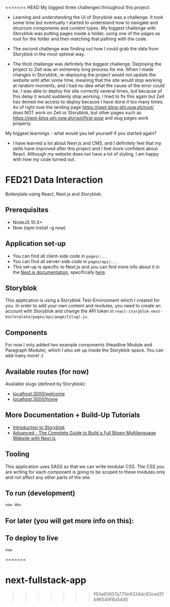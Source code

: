 <<<<<<< HEAD
My biggest three challenges throughout this project:
- Learning and understanding the UI of Storyblok was a challenge. It took some time but eventually I started to understand how to navigate and structure components and content types. My biggest challenge with Storyblok was putting pages inside a folder, using one of the pages as root for the folder and then matching that pathing with the code.

- The second challenge was finding out how I could grab the data from Storyblok in the most optimal way.

- The third challenge was definitely the biggest challenge. Deploying the project to Zeit was an extremely long process for me. When I made changes in Storyblok, re-deploying the project would not update the website until after some time, meaning that the site would stop working at random moments, and I had no idea what the cause of the error could be. I was able to deploy the site correctly several times, but because of this delay it would suddenly stop working. I tried to fix this again but Zeit has denied me access to deploy because I have done it too many times. As of right now the landing page https://next-blog-phi.now.sh/root/ does NOT work on Zeit or Storyblok, but other pages such as https://next-blog-phi.now.sh/root/first-post and slug pages work properly. 

My biggest learnings - what would you tell yourself if you started again?
- I have learned a lot about Next js and CMS, and I definitely feel that my skills have improved after this project and I feel more confident about React. Although my website does not have a lot of styling, I am happy with how my code turned out.


# FED21 Data Interaction
Boilerplate using React, Next.js and Storyblok.

## Prerequisites
- NodeJS 10.X+
- Now (npm install -g now)

## Application set-up
- You can find all client-side code in ```pages/...```
- You can find all server-side code in ```pages/api/...```
- This set-up is specific to Next.js and you can find more info about it in the [Next.js documentation](https://nextjs.org/docs), specifically [here](https://nextjs.org/docs/api-routes/introduction).

## Storyblok
This application is using a Storyblok Test-Environment which I created for you. In order to add your own content and modules, you need to create an account with Storyblok and change the API token in ```react-storyblok-next-boilerplate/pages/api/page/[slug].js```.

## Components
For now I only added two example components (Headline Module and Paragraph Module), which I also set up inside the Storyblok space. You can add many more! :)

## Available routes (for now)
Available slugs (defined by Storyblok):
- [localhost:3000/welcome](http://localhost:3000/welcome)
- [localhost:3000/home](http://localhost:3000/home)

## More Documentation + Build-Up Tutorials
- [Introduction to Storyblok](https://www.storyblok.com/docs/Prologue/Introduction)
- [Advanced - The Complete Guide to Build a Full Blown Multilanguage Website with Next.js](https://www.storyblok.com/tp/next-js-react-guide)

## Tooling
This application uses SASS so that we can write modular CSS.
The CSS you are writing for each component is going to be scoped to these modules only and not affect any other parts of the site.

## To run (development)
```bash
now dev
```

## For later (you will get more info on this):

## To deploy to live
```bash
now
```
=======
# next-fullstack-app
>>>>>>> f93a65607a770e9334dc92ced31b96549f8a54d5
